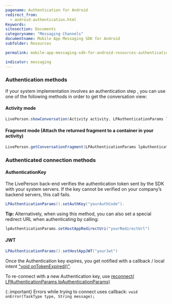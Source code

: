```yaml
---
pagename: Authentication for Android
redirect_from:
  - android-authentication.html
Keywords:
sitesection: Documents
categoryname: "Messaging Channels"
documentname: Mobile App Messaging SDK for Android
subfolder: Resources

permalink: mobile-app-messaging-sdk-for-android-resources-authentication.html

indicator: messaging
---
```


### Authentication methods 

If your system implementation involves an authentication step , you can use one of the following methods in order to get the conversation view:

#### Activity mode

```java
LivePerson.showConversation(Activity activity, LPAuthenticationParams lpAuthenticationParams, ConversationViewParams params‎);
```

#### Fragment mode (Attach the returned fragment to a container in your activity)

```java
LivePerson.getConversationFragment(LPAuthenticationParams lpAuthenticationParams, ConversationViewParams params‎);
```

### Authenticated connection methods

#### AuthenticationKey
The LivePerson back-end verifies the authentication token sent by the SDK with your system servers. If the key cannot be verified on your company’s backend servers, this call fails.

```java
LPAuthenticationParams().setAuthKey("yourAuthCode").
```

**Tip:** Alternatively, when using this method, you can also set a special redirect URL when authenticating by calling:

```java
lpAuthenticationParams.setHostAppRedirectUri("yourRedirectUrl")
```

#### JWT

```java
LPAuthenticationParams().setHostAppJWT("yourJwt")
```

Once the Authentication key expires, you get notified with a callback / local intent ["void onTokenExpired()"](android-callbacks-index.html#token-expired).

To re-connect with a new Authentication key, use [reconnect( LPAuthenticationParams lpAuthenticationParams) ](android-methods.html#reconnect)


{:.important}
Errors while trying to connect uses callback: `void onError(TaskType type, String message);`
